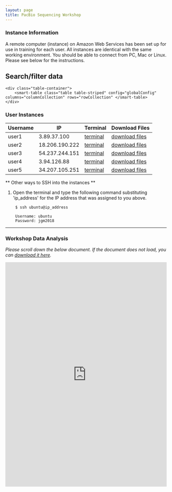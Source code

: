 ```yaml
---
layout: page
title: PacBio Sequencing Workshop
---
```


### Instance Information

A remote computer (instance) on Amazon Web Services has been set up for use in training for each user. All instances are identical with the same working environment. You should be able to connect from PC, Mac or Linux. Please see below for the instructions.


<html ng-app="app">
<head>
    <title>Smart Table documentation</title>
    <script src="assets/lib/prism/prism.js"></script>
    <script src="assets/lib/angular/angular.min.js"></script>
    <script src="assets/lib/bootstrap/ui-bootstrap-custom-tpls-0.4.0-SNAPSHOT.js"></script>
    <script src="assets/lib/smart-table/Smart-Table.debug.js"></script>
    <script src="assets/js/app.js"></script>
    <link rel="stylesheet" href="assets/css/mainStyle.css"/>
    <!--<link rel="stylesheet" href="assets/css/bootstrap.css"/>-->
    <!--<link rel="stylesheet" href="assets/lib/prism/prism.css"/>-->
</head>
<body ng-controller="mainCtrl">
<div class="main">

<section id="section-filter" ng-controller="filterCtrl">
    <h2>Search/filter data</h2>


    <div class="table-container">
        <smart-table class="table table-striped" config="globalConfig" columns="columnCollection" rows="rowCollection" </smart-table>
    </div>

</section>
</div>
</body>
</html>

### User Instances
    


Username    |  IP              |  Terminal                                                           |  Download Files
------------|------------------|---------------------------------------------------------------------|--------------------------------------------------------------------
user1       |  3.89.37.100     |  <a href='http://3.89.37.100:8080' target='_blank'>terminal</a>     |  <a href='http://3.89.37.100' target='_blank'>download files</a>
user2       |  18.206.190.222  |  <a href='http://18.206.190.222:8080' target='_blank'>terminal</a>  |  <a href='http://18.206.190.222' target='_blank'>download files</a>
user3       |  54.237.244.151  |  <a href='http://54.237.244.151:8080' target='_blank'>terminal</a>  |  <a href='http://54.237.244.151' target='_blank'>download files</a>
user4       |  3.94.126.88     |  <a href='http://3.94.126.88:8080' target='_blank'>terminal</a>     |  <a href='http://3.94.126.88' target='_blank'>download files</a>
user5       |  34.207.105.251  |  <a href='http://34.207.105.251:8080' target='_blank'>terminal</a>  |  <a href='http://34.207.105.251' target='_blank'>download files</a>




** Other ways to SSH into the instances **

1. Open the terminal and type the following command substituting 'ip_address' for the IP address that was assigned to you above.

        $ ssh ubuntu@ip_address
        
        Username: ubuntu
        Password: jgm2018

****

### Workshop Data Analysis

*Please scroll down the below document. If the document does not load, you can [download it here](https://s3.amazonaws.com/gt-workshop/jackson-pacbio-workshop.docx).*

<iframe src="https://view.officeapps.live.com/op/embed.aspx?src=https://github.com/TheJacksonLaboratory/long-read-workshop/raw/gh-pages/users/pacbio/jackson-pacbio-workshop.docx?raw=true&embedded=true" width='100%' height='700px' frameborder='0'></iframe>


